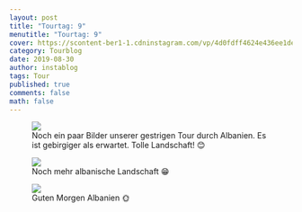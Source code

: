 ```yaml
---
layout: post
title: "Tourtag: 9"
menutitle: "Tourtag: 9"
cover: https://scontent-ber1-1.cdninstagram.com/vp/4d0fdff4624e436ee1de47dfb9b43977/5E0DD9ED/t51.2885-15/e35/68791577_164706791334843_3264973509973485697_n.jpg?_nc_ht=scontent-ber1-1.cdninstagram.com
category: Tourblog
date: 2019-08-30
author: instablog
tags: Tour
published: true
comments: false
math: false
---
```


<figure><img src="https://scontent-ber1-1.cdninstagram.com/vp/f7618a472d4ece4b2c88f08988347016/5E02E102/t51.2885-15/e35/67251149_2587037931327572_7377175034279523406_n.jpg?_nc_ht=scontent-ber1-1.cdninstagram.com"/> <figcaption>Noch ein paar Bilder unserer gestrigen Tour durch Albanien. Es ist gebirgiger als erwartet. Tolle Landschaft! 😊</figcaption></figure>
<figure><img src="https://scontent-ber1-1.cdninstagram.com/vp/7f686e59b08cf9e0510a0eb46e3cba9f/5E05B14D/t51.2885-15/e35/69808938_2369846129779837_7909050052779082590_n.jpg?_nc_ht=scontent-ber1-1.cdninstagram.com"/> <figcaption>Noch mehr albanische Landschaft 😁</figcaption></figure>
<figure><img src="https://scontent-ber1-1.cdninstagram.com/vp/4d0fdff4624e436ee1de47dfb9b43977/5E0DD9ED/t51.2885-15/e35/68791577_164706791334843_3264973509973485697_n.jpg?_nc_ht=scontent-ber1-1.cdninstagram.com"/> <figcaption>Guten Morgen Albanien 🌞</figcaption></figure>
